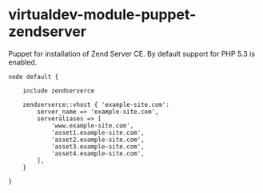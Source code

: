 virtualdev-module-puppet-zendserver
===================================

Puppet for installation of Zend Server CE. By default support for PHP 5.3 is enabled.

	node default {

		include zendserverce
	
		zendserverce::vhost { 'example-site.com':
			server_name	=> 'example-site.com',
			serveraliases => [
				'www.example-site.com',
				'asset1.example-site.com',
				'asset2.example-site.com',
				'asset3.example-site.com',
				'asset4.example-site.com',
			],
		}

	}
